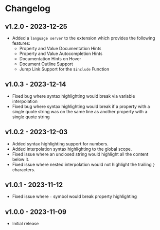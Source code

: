 # Changelog

## v1.2.0 - 2023-12-25

- Added a `language server` to the extension which provides the following features:
	- Property and Value Documentation Hints
	- Property and Value Autocompletion Hints
	- Documentation Hints on Hover
	- Document Outline Support
	- Jump Link Support for the `$include` Function

## v1.0.3 - 2023-12-14

- Fixed bug where syntax highlighting would break via variable interpolation
- Fixed bug where syntax highlighting would break if a property with a single quote string was on the same line as another property with a single quote string

## v1.0.2 - 2023-12-03

- Added syntax highlighting support for numbers.
- Added interpolation syntax highlighting to the global scope.
- Fixed issue where an unclosed string would highlight all the content below it.
- Fixed issue where nested interpolation would not highlight the trailing `}` characters.

## v1.0.1 - 2023-11-12

- Fixed issue where `-` symbol would break property highlighting

## v1.0.0 - 2023-11-09

- Initial release
